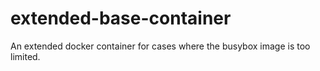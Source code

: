 # extended-base-container
An extended docker container for cases where the busybox image is too limited.
